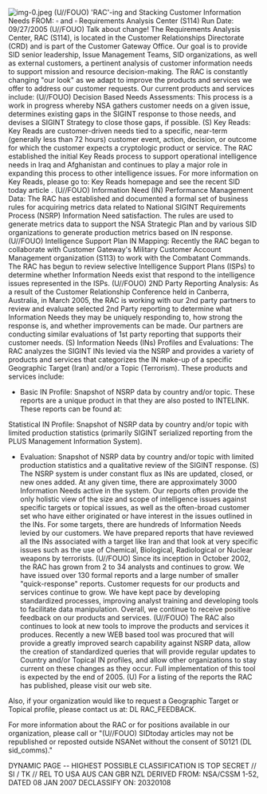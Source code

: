 ![img-0.jpeg](img-0.jpeg)
(U//FOUO) 'RAC'-ing and Stacking Customer Information Needs
FROM: $\square$ and $\square$
Requirements Analysis Center (S114)
Run Date: 09/27/2005
(U//FOUO) Talk about change! The Requirements Analysis Center, RAC (S114), is located in the Customer Relationships Directorate (CRD) and is part of the Customer Gateway Office. Our goal is to provide SID senior leadership, Issue Management Teams, SID organizations, as well as external customers, a pertinent analysis of customer information needs to support mission and resource decision-making. The RAC is constantly changing "our look" as we adapt to improve the products and services we offer to address our customer requests. Our current products and services include:
(U//FOUO) Decision Based Needs Assessments: This process is a work in progress whereby NSA gathers customer needs on a given issue, determines existing gaps in the SIGINT response to those needs, and devises a SIGINT Strategy to close those gaps, if possible.
(S) Key Reads: Key Reads are customer-driven needs tied to a specific, near-term (generally less than 72 hours) customer event, action, decision, or outcome for which the customer expects a cryptologic product or service. The RAC established the initial Key Reads process to support operational intelligence needs in Iraq and Afghanistan and continues to play a major role in expanding this process to other intelligence issues. For more information on Key Reads, please go to: Key Reads homepage and see the recent SID today article .
(U//FOUO) Information Need (IN) Performance Management Data: The RAC has established and documented a formal set of business rules for acquiring metrics data related to National SIGINT Requirements Process (NSRP) Information Need satisfaction. The rules are used to generate metrics data to support the NSA Strategic Plan and by various SID organizations to generate production metrics based on IN response.
(U//FOUO) Intelligence Support Plan IN Mapping: Recently the RAC began to collaborate with Customer Gateway's Military Customer Account Management organization (S113) to work with the Combatant Commands. The RAC has begun to review selective Intelligence Support Plans (ISPs) to determine whether Information Needs exist that respond to the intelligence issues represented in the ISPs.
(U//FOUO) 2ND Party Reporting Analysis: As a result of the Customer Relationship Conference held in Canberra, Australia, in March 2005, the RAC is working with our 2nd party partners to review and evaluate selected 2nd Party reporting to determine what Information Needs they may be uniquely responding to, how strong the response is, and whether improvements can be made. Our partners are conducting similar evaluations of 1st party reporting that supports their customer needs.
(S) Information Needs (INs) Profiles and Evaluations: The RAC analyzes the SIGINT INs levied via the NSRP and provides a variety of products and services that categorizes the IN make-up of a specific Geographic Target (Iran) and/or a Topic (Terrorism). These products and services include:

- Basic IN Profile: Snapshot of NSRP data by country and/or topic. These reports are a unique product in that they are also posted to INTELINK. These reports can be found at:

Statistical IN Profile: Snapshot of NSRP data by country and/or topic with limited production statistics (primarily SIGINT serialized reporting from the PLUS Management Information System).

- Evaluation: Snapshot of NSRP data by country and/or topic with limited production
statistics and a qualitative review of the SIGINT response.
(S) The NSRP system is under constant flux as INs are updated, closed, or new ones added. At any given time, there are approximately 3000 Information Needs active in the system. Our reports often provide the only holistic view of the size and scope of intelligence issues against specific targets or topical issues, as well as the often-broad customer set who have either originated or have interest in the issues outlined in the INs. For some targets, there are hundreds of Information Needs levied by our customers. We have prepared reports that have reviewed all the INs associated with a target like Iran and that look at very specific issues such as the use of Chemical, Biological, Radiological or Nuclear weapons by terrorists.
(U//FOUO) Since its inception in October 2002, the RAC has grown from 2 to 34 analysts and continues to grow. We have issued over 130 formal reports and a large number of smaller "quick-response" reports. Customer requests for our products and services continue to grow. We have kept pace by developing standardized processes, improving analyst training and developing tools to facilitate data manipulation. Overall, we continue to receive positive feedback on our products and services.
(U//FOUO) The RAC also continues to look at new tools to improve the products and services it produces. Recently a new WEB based tool was procured that will provide a greatly improved search capability against NSRP data, allow the creation of standardized queries that will provide regular updates to Country and/or Topical IN profiles, and allow other organizations to stay current on these changes as they occur. Full implementation of this tool is expected by the end of 2005.
(U) For a listing of the reports the RAC has published, please visit our web site.

Also, if your organization would like to request a Geographic Target or Topical profile, please contact us at: DL RAC_FEEDBACK.

For more information about the RAC or for positions available in our organization, please call
or
"(U//FOUO) SIDtoday articles may not be republished or reposted outside NSANet without the consent of S0121 (DL sid_comms)."

DYNAMIC PAGE -- HIGHEST POSSIBLE CLASSIFICATION IS
TOP SECRET // SI / TK // REL TO USA AUS CAN GBR NZL
DERIVED FROM: NSA/CSSM 1-52, DATED 08 JAN 2007 DECLASSIFY ON: 20320108
